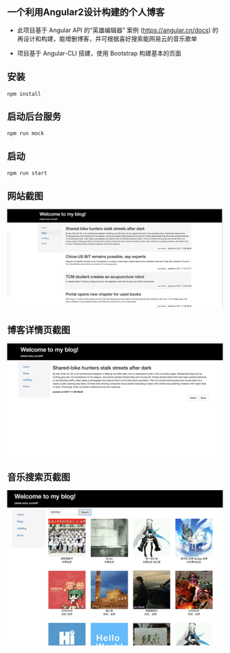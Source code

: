 ## 一个利用Angular2设计构建的个人博客

* 此项目基于 Angular API 的“英雄编辑器” 案例 (https://angular.cn/docs) 的再设计和构建，能增删博客，并可根据喜好搜索能网易云的音乐歌单

* 项目基于 Angular-CLI 搭建，使用 Bootstrap 构建基本的页面



## 安装
	npm install

## 启动后台服务
	npm run mock

## 启动
	npm run start



## 网站截图
![](https://github.com/rjwx60/a-blog/raw/master/img/blogs.png)


## 博客详情页截图
![](https://github.com/rjwx60/a-blog/raw/master/img/detail.png)


## 音乐搜索页截图
![](https://github.com/rjwx60/a-blog/raw/master/img/music.png)



